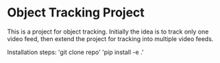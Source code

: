 # Object Tracking Project

This is a project for object tracking. Initially the idea is to track only one video feed, then extend the project for tracking into multiple video feeds. 

Installation steps:
'git clone repo'
'pip install -e .'